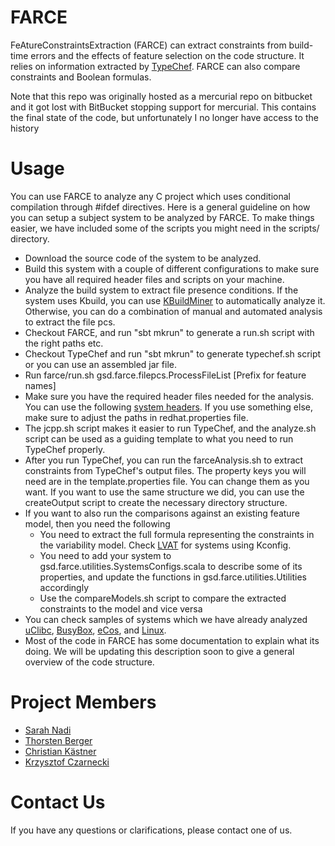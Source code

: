 FARCE
=====

FeAtureConstraintsExtraction (FARCE) can extract constraints from build-time errors and the effects of feature selection on the code structure.
It relies on information extracted by [TypeChef](https://github.com/snadi/TypeChef). FARCE can also compare constraints and Boolean formulas.

Note that this repo was originally hosted as a mercurial repo on bitbucket and it got lost with BitBucket stopping support for mercurial. This contains the final state of the code, but unfortunately I no longer have access to the history

Usage
=====

You can use FARCE to analyze any C project which uses conditional compilation through #ifdef directives. Here is a general guideline on how you can setup a subject system to be analyzed by FARCE. To make things easier, we have included some of the scripts you might need in the scripts/ directory.

- Download the source code of the system to be analyzed.
- Build this system with a couple of different configurations to make sure you have all required header files and scripts on your machine.
- Analyze the build system to extract file presence conditions. If the system uses Kbuild, you can use [KBuildMiner](http://code.google.com/p/variability/source/browse/KBuildMiner/) to automatically analyze it. Otherwise, you can do a combination of manual and automated analysis to extract the file pcs.
- Checkout FARCE, and run "sbt mkrun" to generate a run.sh script with the right paths etc.
- Checkout TypeChef and run "sbt mkrun" to generate typechef.sh script or you can use an assembled jar file.
- Run farce/run.sh gsd.farce.filepcs.ProcessFileList <file with list of file pcs> <source directory> \[Prefix for feature names\]
- Make sure you have the required header files needed for the analysis. You can use the following [system headers](http://www.informatik.uni-marburg.de/~kaestner/tmp/includes-redhat.tar.bz2). If you use something else, make sure to adjust the paths in redhat.properties file.
- The jcpp.sh script makes it easier to run TypeChef, and the analyze.sh script can be used as a guiding template to what you need to run TypeChef properly.
- After you run TypeChef, you can run the farceAnalysis.sh to extract constraints from TypeChef's output files. The property keys you will need are in the template.properties file. You can change them as you want. If you want to use the same structure we did, you can use the createOutput script to create the necessary directory structure.
- If you want to also run the comparisons against an existing feature model, then you need the following
	* You need to extract the full formula representing the constraints in the variability model. Check [LVAT](http://code.google.com/p/linux-variability-analysis-tools/) for systems using Kconfig.
	* You need to add your system to gsd.farce.utilities.SystemsConfigs.scala to describe some of its properties, and update the functions in gsd.farce.utilities.Utilities accordingly
	* Use the compareModels.sh script to compare the extracted constraints to the model and vice versa
- You can check samples of systems which we have already analyzed [uClibc](https://bitbucket.org/snadi/farce-uclibc/), [BusyBox](https://bitbucket.org/snadi/farce-busyboxanalysis), [eCos](https://bitbucket.org/snadi/farce-ecosanalysis), and [Linux](https://bitbucket.org/snadi/farce-linuxanalysis). 
- Most of the code in FARCE has some documentation to explain what its doing. We will be updating this description soon to give a general overview of the code structure.

Project Members
===============
- [Sarah Nadi](http://swag.uwaterloo.ca/~snadi)
- [Thorsten Berger](http://www.itu.dk/people/thbe/)
- [Christian Kästner](http://cs.cmu.edu/~ckaestne)
- [Krzysztof Czarnecki](http://gsd.uwaterloo.ca/kczarnec)


Contact Us
==========
If you have any questions or clarifications, please contact one of us.

